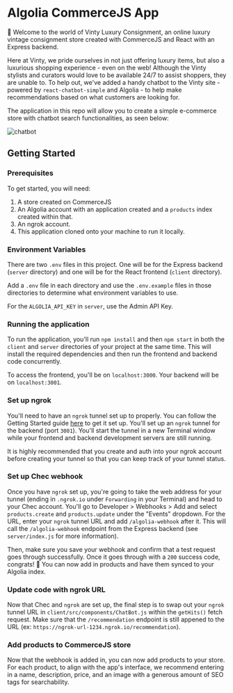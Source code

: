 # Algolia CommerceJS App

👋 Welcome to the world of Vinty Luxury Consignment, an online luxury vintage consignment store created with CommerceJS and React with an Express backend.

Here at Vinty, we pride ourselves in not just offering luxury items, but also a luxurious shopping experience - even on the web! Although the Vinty stylists and curators would love to be available 24/7 to assist shoppers, they are unable to. To help out, we've added a handy chatbot to the Vinty site - powered by `react-chatbot-simple` and Algolia - to help make recommendations based on what customers are looking for.

The application in this repo will allow you to create a simple e-commerce store with chatbot search functionalities, as seen below:

![chatbot](https://user-images.githubusercontent.com/12901850/186823255-01cb05fb-bfc3-462c-a76c-3b0bfa269f52.gif)

## Getting Started

### Prerequisites

To get started, you will need:

1. A store created on CommerceJS
2. An Algolia account with an application created and a `products` index created within that.
3. An ngrok account.
4. This application cloned onto your machine to run it locally.

### Environment Variables

There are two `.env` files in this project. One will be for the Express backend (`server` directory) and one will be for the React frontend (`client` directory).

Add a `.env` file in each directory and use the `.env.example` files in those directories to determine what environment variables to use.

For the `ALGOLIA_API_KEY` in `server`, use the Admin API Key.

### Running the application

To run the application, you'll run `npm install` and then `npm start` in both the `client` and `server` directories of your project at the same time. This will install the required dependencies and then run the frontend and backend code concurrently.

To access the frontend, you'll be on `localhost:3000`. Your backend will be on `localhost:3001`.

### Set up ngrok

You'll need to have an `ngrok` tunnel set up to properly. You can follow the Getting Started guide [here](https://ngrok.com/docs/getting-started) to get it set up. You'll set up an `ngrok` tunnel for the backend (port `3001`). You'll start the tunnel in a new Terminal window while your frontend and backend development servers are still running.

It is highly recommended that you create and auth into your ngrok account before creating your tunnel so that you can keep track of your tunnel status.

### Set up Chec webhook

Once you have `ngrok` set up, you're going to take the web address for your tunnel (ending in `.ngrok.io` under `Forwarding` in your Terminal) and head to your Chec account. You'll go to Developer > Webhooks > Add and select `products.create` and `products.update` under the "Events" dropdown. For the URL, enter your `ngrok` tunnel URL and add `/algolia-webhook` after it. This will call the `/algolia-webhook` endpoint from the Express backend (see `server/index.js` for more information).

Then, make sure you save your webhook and confirm that a test request goes through successfully. Once it goes through with a `200` success code, congrats! 🎉 You can now add in products and have them synced to your Algolia index.

### Update code with ngrok URL
Now that Chec and `ngrok` are set up, the final step is to swap out your `ngrok` tunnel URL in `client/src/components/ChatBot.js` within the `getHits()` fetch request. Make sure that the `/recommendation` endpoint is still appened to the URL (ex: `https://ngrok-url-1234.ngrok.io/recommendation`).

### Add products to CommerceJS store

Now that the webhook is added in, you can now add products to your store. For each product, to align with the app's interface, we recommend entering in a name, description, price, and an image with a generous amount of SEO tags for searchability.

